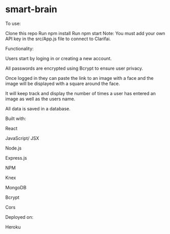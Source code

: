 # smart-brain

To use:

Clone this repo
Run npm install
Run npm start
Note: You must add your own API key in the src/App.js file to connect to Clarifai.

Functionality:

Users start by loging in or creating a new account.

All passwords are encrypted using Bcrypt to ensure user privacy.

Once logged in they can paste the link to an image with a face and the image will be displayed with a square around the face.

It will keep track and display the number of times a user has entered an image as well as the users name.

All data is saved in a database.

Built with:

React

JavaScript/ JSX

Node.js

Express.js

NPM

Knex

MongoDB

Bcrypt

Cors

Deployed on:

Heroku

